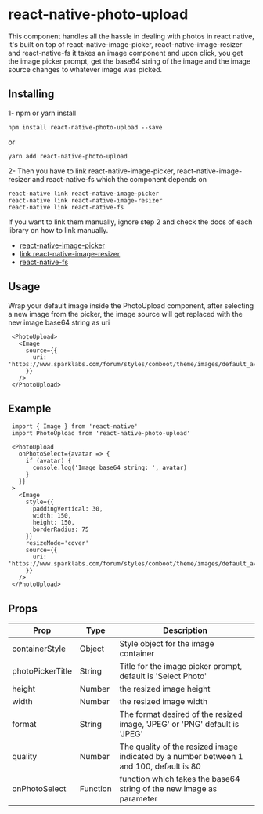# react-native-photo-upload

This component handles all the hassle in dealing with photos in react native, it's built on top of react-native-image-picker, react-native-image-resizer and react-native-fs
it takes an image component and upon click, you get the image picker prompt, get the base64 string of the image and the image source changes to whatever image was picked.

## Installing

1- npm or yarn install

```
npm install react-native-photo-upload --save
```
or
```
yarn add react-native-photo-upload
```

2- Then you have to link react-native-image-picker, react-native-image-resizer and react-native-fs which the component depends on
```
react-native link react-native-image-picker
react-native link react-native-image-resizer
react-native link react-native-fs
```

If you want to link them manually, ignore step 2 and check the docs of each library on how to link manually.

* [react-native-image-picker](https://github.com/react-community/react-native-image-picker)
* [link react-native-image-resizer](https://github.com/bamlab/react-native-image-resizer)
* [react-native-fs](https://github.com/itinance/react-native-fs)

 ## Usage

 Wrap your default image inside the PhotoUpload component, after selecting a new image from the picker, the image source will get replaced with the new image base64 string as uri

 ```
  <PhotoUpload>
    <Image
      source={{
        uri: 'https://www.sparklabs.com/forum/styles/comboot/theme/images/default_avatar.jpg'
      }}
    />
  </PhotoUpload>
 ```

 ## Example

 ```
  import { Image } from 'react-native'
  import PhotoUpload from 'react-native-photo-upload'

  <PhotoUpload
    onPhotoSelect={avatar => {
      if (avatar) {
        console.log('Image base64 string: ', avatar)
      }
    }}
  >
    <Image
      style={{
        paddingVertical: 30,
        width: 150,
        height: 150,
        borderRadius: 75
      }}
      resizeMode='cover'
      source={{
        uri: 'https://www.sparklabs.com/forum/styles/comboot/theme/images/default_avatar.jpg'
      }}
    />
  </PhotoUpload>
 ```

 ## Props

 Prop | Type | Description
 -----|------|------------
 containerStyle | Object | Style object for the image container
 photoPickerTitle | String | Title for the image picker prompt, default is 'Select Photo'
 height | Number | the resized image height
 width | Number | the resized image width
 format | String | The format desired of the resized image, 'JPEG' or 'PNG' default is 'JPEG'
 quality | Number | The quality of the resized image indicated by a number between 1 and 100, default is 80
 onPhotoSelect | Function | function which takes the base64 string of the new image as parameter


